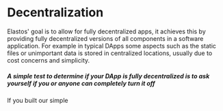 
# Decentralization

Elastos' goal is to allow for fully decentralized apps, it achieves this by providing fully decentralized versions of all components in a software application. 
For example in typical DApps some aspects such as the static files or unimportant data is stored in centralized locations, usually due to cost concerns and simplicity.

##### A simple test to determine if your DApp is fully decentralized is to ask yourself if you or anyone can completely turn it off

If you built our simple  
